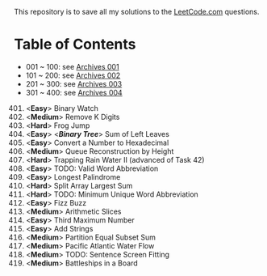 This repository is to save all my solutions to the [LeetCode.com][LeetCode]
questions.


Table of Contents
=================

- 001 ~ 100: see [Archives 001][archive001]
- 101 ~ 200: see [Archives 002][archive002]
- 201 ~ 300: see [Archives 003][archive003]
- 301 ~ 400: see [Archives 004][archive004]

401. \<**Easy**>    Binary Watch
402. \<**Medium**>  Remove K Digits
403. \<**Hard**>    Frog Jump
404. \<**Easy**>    \<***Binary Tree***> Sum of Left Leaves
405. \<**Easy**>    Convert a Number to Hexadecimal
406. \<**Medium**>  Queue Reconstruction by Height
407. \<**Hard**>    Trapping Rain Water II (advanced of Task 42)
408. \<**Easy**>    TODO: Valid Word Abbreviation
409. \<**Easy**>    Longest Palindrome
410. \<**Hard**>    Split Array Largest Sum
411. \<**Hard**>    TODO: Minimum Unique Word Abbreviation
412. \<**Easy**>    Fizz Buzz
413. \<**Medium**>  Arithmetic Slices
414. \<**Easy**>    Third Maximum Number
415. \<**Easy**>    Add Strings
416. \<**Medium**>  Partition Equal Subset Sum
417. \<**Medium**>  Pacific Atlantic Water Flow
418. \<**Medium**>  TODO: Sentence Screen Fitting
419. \<**Medium**>  Battleships in a Board



[LeetCode]: https://leetcode.com/problemset/all/
[archive001]: /archives001
[archive002]: /archives002
[archive003]: /archives003
[archive004]: /archives004
